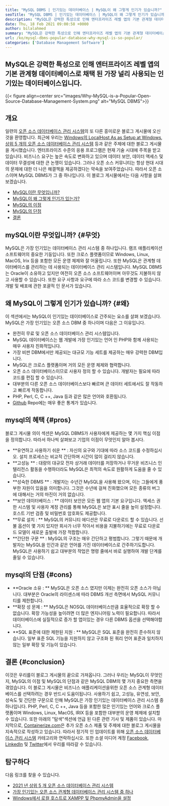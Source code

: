 ```yaml
---
title: "MySQL DBMS | 인기있는 데이터베이스 | MySQL이 왜 그렇게 인기가 있습니까?" 
seoTitle: "MySQL DBMS | 인기있는 데이터베이스 | MySQL이 왜 그렇게 인기가 있습니까?" 
description: "MySQL은 강력한 특성으로 인해 엔터프라이즈 레벨 앱의 기본 관계형 데이터베이스로 채택 된 가장 널리 사용되는 인기있는 데이터베이스입니다." 
date: Thu, 18 Feb 2021 09:00:58 +0000
author: bilalahmed
summary: "MySQL은 강력한 특성으로 인해 엔터프라이즈 레벨 앱의 기본 관계형 데이터베이스로 채택 된 가장 널리 사용되는 인기있는 데이터베이스입니다." 
url: /ko/mysql-dbms-popular-database-why-mysql-is-so-popular/
categories: ['Database Management Software']
---
```


## MySQL은 강력한 특성으로 인해 엔터프라이즈 레벨 앱의 기본 관계형 데이터베이스로 채택 된 가장 널리 사용되는 인기있는 데이터베이스입니다.

{{< figure align=center src="images/Why-MySQL-is-a-Popular-Open-Source-Database-Management-System.png" alt="MySQL DBMS">}}


## 개요
일련의 [오픈 소스 데이터베이스 관리 시스템][1]의 또 다른 흥미로운 블로그 게시물에 오신 것을 환영합니다. 최근에 우리는 [Windows의 LocalHost As as Setup at Windows][2], [상위 5 개의 오픈 소스 데이터베이스 관리 시스템][3] 등과 같은 주제에 대한 블로그 게시물을 게시했습니다. 엔터프라이즈 수준의 응용 프로그램은 현재 기술 시대에 주목을 받고 있습니다. 비즈니스 요구는 높은 속도로 변화하고 있으며 데이터 보안, 데이터 액세스 및 데이터 무결성에 대한 큰 논쟁이 있습니다. 그러나 오픈 소스 커뮤니티는 항상 현대 시대의 문제에 대한 더 나은 해결책을 제공하겠다는 약속을 보여주었습니다. 따라서 오픈 소스이며 MySQL DBMS가 그 중 하나입니다. 이 블로그 게시물에서는 다음 사항을 살펴 보겠습니다.
  * [MySQL이란 무엇입니까?][4]
  * [MySQL이 왜 그렇게 인기가 있는가?][5]
  * [MySQL의 이점][6]
  * [MySQL의 단점][7]
  * [결론][8]

## mySQL이란 무엇입니까?   {#무엇}
MySQL은 가장 인기있는 데이터베이스 관리 시스템 중 하나입니다. 램프 애플리케이션 소프트웨어의 중요한 기둥입니다. 또한 크로스 플랫폼이므로 Windows, Linux, MacOS, Irix 등을 포함한 모든 운영 체제와 잘 어울립니다. 또한 MySQL은 관계형 데이터베이스를 관리하는 데 사용되는 데이터베이스 관리 시스템입니다. MySQL DBMS는 Oracle이 소유하고 있지만 여전히 오픈 소스 소프트웨어이며 아무것도 지불하지 않고 사용할 수 있습니다. 또한 요구 사항과 요구에 따라 소스 코드를 변경할 수 있습니다. 개발 및 배포에 관한 포괄적 인 문서가 있습니다.

## 왜 MySQL이 그렇게 인기가 있습니까?   {#왜}
이 섹션에서는 MySQL이 인기있는 데이터베이스로 간주되는 요소를 살펴 보겠습니다. MySQL은 가장 인기있는 오픈 소스 DBM 중 하나이며 다음은 그 이유입니다.
  * 완전히 무료 및 오픈 소스 데이터베이스 관리 시스템입니다.
  * MySQL 데이터베이스는 웹 개발에 가장 인기있는 언어 인 PHP와 함께 사용되는 매우 사용자 친화적입니다.
  * 가장 비싼 DBM에서만 제공되는 대규모 기능 세트를 제공하는 매우 강력한 DBM입니다.
  * MySQL은 크로스 플랫폼이며 거의 모든 운영 체제와 협력합니다.
  * 오픈 소스 데이터베이스이므로 사용자 정의 할 수 있습니다. 개발자는 필요에 따라 코드를 편집 할 수 있습니다.
  * 대부분의 다른 오픈 소스 데이터베이스보다 빠르며 큰 데이터 세트에서도 잘 작동하고 빠르게 작동합니다.
  * PHP, Perl, C, C ++, Java 등과 같은 많은 언어와 호환됩니다.
  * [Github][9] Repo에는 매우 좋은 통계가 있습니다.

## mysql의 혜택   {#pros}
블로그 게시물 의이 섹션은 MySQL DBMS가 사용자에게 제공하는 몇 가지 핵심 이점을 정의합니다. 따라서 하나씩 살펴보고 기업의 이점이 무엇인지 알아 봅시다.
  * **유연하고 사용하기 쉬운 **  : 자신의 요구와 기대에 따라 소스 코드를 수정하십시오. 설치 프로세스는 비교적 간단하며 시간이 많이 걸리지 않습니다.
  * **고성능 **  : 대량의 대규모 전자 상거래 데이터를 저장하거나 무거운 비즈니스 인텔리전스 활동을 수행하더라도 MySQL은 최적의 속도로 원활하게 도움을 줄 수 있습니다.
  * **성숙한 DBMS **  : 개발자는 수년간 MySQL을 사용해 왔으며, 이는 그들에게 풍부한 자원이 있음을 의미합니다. 그것은 수년에 걸쳐 진화했으며 모든 종류의 버그에 대해서는 거의 마진이 거의 없습니다.
  * **보안 데이터베이스 : **  데이터 보안은 모든 웹 앱의 기본 요구입니다. 액세스 권한 시스템 및 사용자 계정 관리를 통해 MySQL은 보안 표시 줄을 높이 설정합니다. 호스트 기반 검증 및 비밀번호 암호화도 제공합니다.
  * **무료 설치 : **  MySQL의 커뮤니티 에디션은 무료로 다운로드 할 수 있습니다. 선불 옵션이 몇 가지 있지만 회사가 너무 작아서 비용을 지불하기에는 무료로 다운로드 모델이 새로운 출발에 가장 적합합니다.
  * **간단한 구문 **  : MySQL의 구조는 매우 간단하고 평범합니다. 그렇기 때문에 개발자는 MySQL을 인간과 같은 언어를 가진 데이터베이스로 간주하기도합니다. MySQL은 사용하기 쉽고 대부분의 작업은 명령 줄에서 바로 실행하여 개발 단계를 줄일 수 있습니다.

## mysql의 단점   {#cons}
  * **Oracle 소유 : **  MySQL은 오픈 소스 였지만 이제는 완전히 오픈 소스가 아닙니다. 대부분은 Oracle의 라이센스에 따라 DBMS 개선 측면에서 MySQL 커뮤니티를 제한합니다.
  * **확장 성 문제 : **  MySQL은 NOSQL 데이터베이스만큼 효율적으로 확장 할 수 없습니다. 확장 가능성을 높이려면 더 많은 엔지니어링 노력이 필요합니다. 따라서 데이터베이스에 실질적으로 증가 할 앱이있는 경우 다른 DBMS 옵션을 선택해야합니다.
  * **SQL 표준에 대한 제한된 지원 : **  MySQL은 SQL 표준을 완전히 준수하지 않습니다. 일부 표준 SQL 기능을 지원하지 않고 구조화 된 쿼리 언어 표준과 일치하지 않는 일부 확장 및 기능이 있습니다.

## 결론   {#conclusion}
이것은 우리를이 블로그 게시물의 끝으로 가져옵니다. 그러나 우리는 MySQL이 무엇인지, MySQL의 이점 및 MySQL의 단점과 같은 MySQL DBM의 몇 가지 중요한 측면을 겪었습니다. 이 블로그 게시물은 비즈니스 애플리케이션을위한 오픈 소스 관계형 데이터베이스를 선택하려는 경우 반드시 도움이됩니다. 사용하기 쉽고, 고성능, 유연성, 보안, 성숙도 및 간단한 구문으로 인해 MySQL은 가장 인기있는 데이터베이스 관리 시스템 중 하나입니다. PHP, Perl, C, C ++, Java 등을 포함한 많은 인기있는 언어와 크로스 플랫폼이며 Windows, Linux, MacOS, IRIX 등을 포함한 대부분의 운영 체제에 설치할 수 있습니다. 또한 아래의 "탐색"섹션에 언급 된 다른 관련 기사 및 제품이 있습니다.
마지막으로, [Containerize.com][10]은 추가 오픈 소스 제품 및 주제에 대한 블로그 게시물을 지속적으로 작성하고 있습니다. 따라서 정기적 인 업데이트를 위해 [오픈 소스 데이터베이스 관리 시스템][11] 카테고리와 연락하십시오. 또한 소셜 미디어 계정 [Facebook][12], [LinkedIn][13] 및 [Twitter][14]에서 우리를 따라갈 수 있습니다.

## 탐구하다
다음 링크를 찾을 수 있습니다.
  * [2021 년 상위 5 개 오픈 소스 데이터베이스 관리 시스템][3]
  * [가장 인기있는 오픈 소스 관계형 데이터베이스 관리 시스템 중 하나][15]
  * [Windows에서 로컬 호스트로 XAMPP 및 PhpmyAdmin을 설정][2]

  
[1]: https://blog.containerize.com/category/database-management-software/
[2]: https://blog.containerize.com/database-management-software/how-to-setup-xampp-and-phpmyadmin-as-localhost-on-windows/
[3]: https://blog.containerize.com/2021/02/12/top-5-open-source-dbms-software-in-2021-mysql-and-alternatives/
[4]: #what
[5]: #why
[6]: #pros
[7]: #cons
[8]: #conclusion
[9]: https://github.com/mysql/mysql-server
[10]: https://www.containerize.com/
[11]: https://products.containerize.com/database-management-system
[12]: https://web.facebook.com/containerize
[13]: https://www.linkedin.com/company/containerize/
[14]: https://twitter.com/containerize_co
[15]: https://products.containerize.com/database-management-system/mysql
